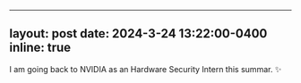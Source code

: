 
---
layout: post
date: 2024-3-24 13:22:00-0400
inline: true
---

I am going back to NVIDIA as an Hardware Security Intern this summar. :sparkles:
